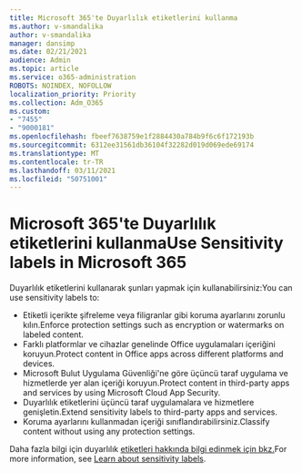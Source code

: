 ```yaml
---
title: Microsoft 365'te Duyarlılık etiketlerini kullanma
ms.author: v-smandalika
author: v-smandalika
manager: dansimp
ms.date: 02/21/2021
audience: Admin
ms.topic: article
ms.service: o365-administration
ROBOTS: NOINDEX, NOFOLLOW
localization_priority: Priority
ms.collection: Adm_O365
ms.custom:
- "7455"
- "9000181"
ms.openlocfilehash: fbeef7638759e1f2884430a784b9f6c6f172193b
ms.sourcegitcommit: 6312ee31561db36104f32282d019d069ede69174
ms.translationtype: MT
ms.contentlocale: tr-TR
ms.lasthandoff: 03/11/2021
ms.locfileid: "50751001"
---
```

# <a name="use-sensitivity-labels-in-microsoft-365"></a><span data-ttu-id="5e9f5-102">Microsoft 365'te Duyarlılık etiketlerini kullanma</span><span class="sxs-lookup"><span data-stu-id="5e9f5-102">Use Sensitivity labels in Microsoft 365</span></span>

<span data-ttu-id="5e9f5-103">Duyarlılık etiketlerini kullanarak şunları yapmak için kullanabilirsiniz:</span><span class="sxs-lookup"><span data-stu-id="5e9f5-103">You can use sensitivity labels to:</span></span>
- <span data-ttu-id="5e9f5-104">Etiketli içerikte şifreleme veya filigranlar gibi koruma ayarlarını zorunlu kılın.</span><span class="sxs-lookup"><span data-stu-id="5e9f5-104">Enforce protection settings such as encryption or watermarks on labeled content.</span></span>
- <span data-ttu-id="5e9f5-105">Farklı platformlar ve cihazlar genelinde Office uygulamaları içeriğini koruyun.</span><span class="sxs-lookup"><span data-stu-id="5e9f5-105">Protect content in Office apps across different platforms and devices.</span></span>
- <span data-ttu-id="5e9f5-106">Microsoft Bulut Uygulama Güvenliği'ne göre üçüncü taraf uygulama ve hizmetlerde yer alan içeriği koruyun.</span><span class="sxs-lookup"><span data-stu-id="5e9f5-106">Protect content in third-party apps and services by using Microsoft Cloud App Security.</span></span>
- <span data-ttu-id="5e9f5-107">Duyarlılık etiketlerini üçüncü taraf uygulamalara ve hizmetlere genişletin.</span><span class="sxs-lookup"><span data-stu-id="5e9f5-107">Extend sensitivity labels to third-party apps and services.</span></span>
- <span data-ttu-id="5e9f5-108">Koruma ayarlarını kullanmadan içeriği sınıflandırabilirsiniz.</span><span class="sxs-lookup"><span data-stu-id="5e9f5-108">Classify content without using any protection settings.</span></span>

<span data-ttu-id="5e9f5-109">Daha fazla bilgi için duyarlılık [etiketleri hakkında bilgi edinmek için bkz.](https://docs.microsoft.com/microsoft-365/compliance/sensitivity-labels)</span><span class="sxs-lookup"><span data-stu-id="5e9f5-109">For more information, see [Learn about sensitivity labels](https://docs.microsoft.com/microsoft-365/compliance/sensitivity-labels).</span></span>